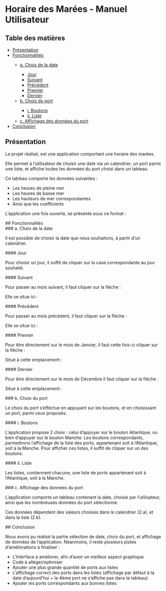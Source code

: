 # Horaire des Marées - Manuel Utilisateur

## Table des matières
<ul>
    <li><a href="#Presentation">Présentation</a></li>
    <li><a href="#Fonctionnalites">Fonctionnalités</a></li>
       <ul>
        <li><a href="#ChoixDate">a. Choix de la date</a></li>
           <ul>
            <li><a href="#Jour">Jour</a></li>
            <li><a href="#Suivant">Suivant</a></li>
            <li><a href="#Precedent">Précédent</a></li>
            <li><a href="#Premier">Premier</a></li>
            <li><a href="#Dernier">Dernier</a></li>
           </ul>    
        <li><a href="#ChoixPort">b. Choix du port</a></li>
           <ul> 
            <li><a href="#Boutons">i. Boutons</a></li>
            <li><a href="#Liste">ii. Liste</a></li>
           </ul>    
        <li><a href="#AffichageDonnees">c. Affichage des données du port</a></li>
       </ul>    
    <li><a href="#Conclusion">Conclusion</a></li>
</ul>

<div id = "Presentation">
    
## Présentation
    
</div>

Le projet réalisé, est une application comportant une horaire des marées.

Elle permet à l’utilisateur de choisir une date via un calendrier, un port parmi une liste, et affiche toutes les données du port choisi dans un tableau. 

Ce tableau comporte les données suivantes : 
<ul>
    <li>Les heures de pleine mer</li>
    <li>Les heures de basse mer</li>
    <li>Les hauteurs de mer correspondantes</li>
    <li>Ainsi que les coefficients</li>
</ul>    


L’application une fois ouverte, se présente sous ce format : 

<div id = "Fonctionnalites">
## Fonctionnalités
</div>

<div id = "ChoixDate">
### a. Choix de la date
</div>

Il est possible de choisir la date que nous souhaitons, à partir d’un calendrier.

<div id = "Jour">
#### Jour
</div>

Pour choisir un jour, il suffit de cliquer sur la case correspondante au jour souhaité.
    
<div id = "Suivant">
#### Suivant
</div>

Pour passer au mois suivant, il faut cliquer sur la flèche : 

Elle se situe ici : 
    
<div id = "Precedent">
#### Précédent
</div>

Pour passer au mois précédent, il faut cliquer sur la flèche : 


Elle se situe ici : 
    
<div id = "Premier">
#### Premier
</div>

Pour être directement sur le mois de Janvier, il faut cette fois-ci cliquer sur la flèche :

Situé à cette emplacement : 
    
<div id = "Dernier">
#### Dernier
</div>

Pour être directement sur le mois de Décembre il faut cliquer sur la flèche :

Situé à cette emplacement : 




<div id = "ChoixPort">
### b. Choix du port
</div>

Le choix du port s’effectue en appuyant sur les boutons, et en choisissant un port, parmi ceux proposés.

<div id = "Boutons">
#### i. Boutons
</div>

L’application propose 2 choix : celui d’appuyer sur le bouton Atlantique, ou bien d’appuyer sur le bouton Manche.
Les boutons correspondants, permettrons l’affichage de la liste des ports, appartenant soit à l’Atlantique, soit à la Manche.
Pour afficher ces listes, il suffit de cliquer sur un des boutons.
    
<div id = "Liste">
#### ii. Liste
</div>

Les listes, contiennent chacune, une liste de ports appartenant soit à l’Atlantique, soit à la Manche.

<div id = "AffichageDonnees">
### c. Affichage des données du port
</div>

L’application comporte un tableau contenant la date, choisie par l’utilisateur, ainsi que les nombreuses données du port sélectionné.

Ces données dépendent des valeurs choisies dans le calendrier (2.a), et dans la liste (2.b).

<div id = "Conclusion">
## Conclusion
</div>

Nous avons pu réalisé la partie sélection de date, choix du port, et affichage de données de l’application.
Néanmoins, il reste plusieurs pistes d’améliorations à finaliser :
<ul>
    <li>L’Interface à améliorer, afin d’avoir un meilleur aspect graphique</li>
    <li>Code à alléger/optimiser</li>
    <li>Ajouter une plus grande quantité de ports aux listes</li>
    <li>L’affichage correct des ports dans les listes (affichage par défaut à la date d’aujourd’hui + le 4ème port ne s’affiche pas dans le tableau)</li>
    <li>Ajouter les ports correspondants aux bonnes listes</li>
</ul>    
    
      
